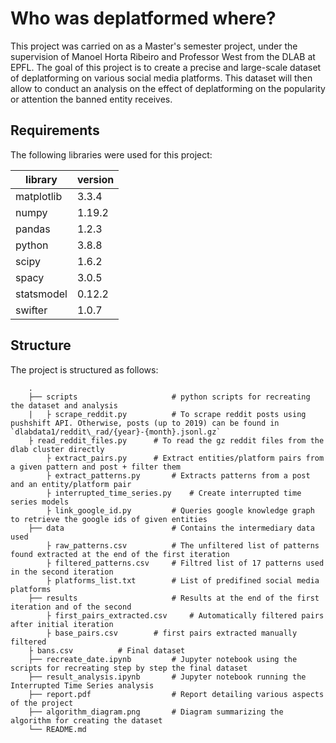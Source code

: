 # Who was deplatformed where?

This project was carried on as a Master's semester project, under the supervision of Manoel Horta Ribeiro and Professor West from the DLAB at EPFL. The goal of this project is to create a precise and large-scale dataset of deplatforming on various social media platforms. This dataset will then allow to conduct an analysis on the effect of deplatforming on the popularity or attention the banned entity receives.

## Requirements
The following libraries were used for this project: 

| library    | version|
|------------|--------|
| matplotlib | 3.3.4  |
| numpy      | 1.19.2 |
| pandas     | 1.2.3  |
| python     | 3.8.8  |
| scipy      | 1.6.2  |
| spacy      | 3.0.5  |
| statsmodel | 0.12.2 |
| swifter    | 1.0.7  |

## Structure

The project is structured as follows:
```
    .
    ├── scripts                 	# python scripts for recreating the dataset and analysis
    |	├ scrape_reddit.py      	# To scrape reddit posts using pushshift API. Otherwise, posts (up to 2019) can be found in `dlabdata1/reddit\_rad/{year}-{month}.jsonl.gz`						
	├ read_reddit_files.py  	# To read the gz reddit files from the dlab cluster directly
    	├ extract_pairs.py		# Extract entities/platform pairs from a given pattern and post + filter them
    	├ extract_patterns.py   	# Extracts patterns from a post and an entity/platform pair
    	├ interrupted_time_series.py 	# Create interrupted time series models
    	├ link_google_id.py   		# Queries google knowledge graph to retrieve the google ids of given entities
    ├── data                    	# Contains the intermediary data used 
    	├ raw_patterns.csv      	# The unfiltered list of patterns found extracted at the end of the first iteration
    	├ filtered_patterns.csv 	# Filtred list of 17 patterns used in the second iteration
    	├ platforms_list.txt    	# List of predifined social media platforms 
    ├── results                 	# Results at the end of the first iteration and of the second
    	├ first_pairs_extracted.csv 	# Automatically filtered pairs after initial iteration 
    	├ base_pairs.csv		# first pairs extracted manually filtered
	├ bans.csv			# Final dataset
    ├── recreate_date.ipynb     	# Jupyter notebook using the scripts for recreating step by step the final dataset
    ├── result_analysis.ipynb   	# Jupyter notebook running the Interrupted Time Series analysis
    ├── report.pdf              	# Report detailing various aspects of the project
    ├── algorithm_diagram.png  		# Diagram summarizing the algorithm for creating the dataset
    └── README.md
```

